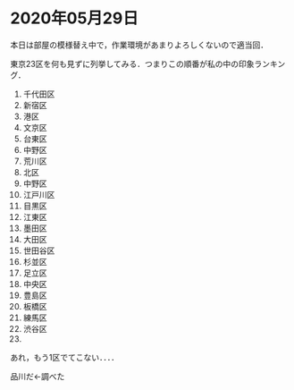 # 2020年05月29日 


本日は部屋の模様替え中で，作業環境があまりよろしくないので適当回．


東京23区を何も見ずに列挙してみる．つまりこの順番が私の中の印象ランキング．


1. 千代田区
2. 新宿区
3. 港区
4. 文京区
5. 台東区
6. 中野区
7. 荒川区
8. 北区
9. 中野区
10. 江戸川区
11. 目黒区
12. 江東区
13. 墨田区
14. 大田区
15. 世田谷区
16. 杉並区
17. 足立区
18. 中央区
19. 豊島区
20. 板橋区
21. 練馬区
22. 渋谷区
23. 


あれ，もう1区でてこない．．．．


品川だ←調べた